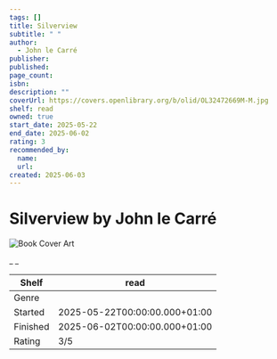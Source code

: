```yaml
---
tags: []
title: Silverview
subtitle: " "
author:
  - John le Carré
publisher:
published:
page_count:
isbn:
description: ""
coverUrl: https://covers.openlibrary.org/b/olid/OL32472669M-M.jpg
shelf: read
owned: true
start_date: 2025-05-22
end_date: 2025-06-02
rating: 3
recommended_by:
  name:
  url:
created: 2025-06-03
---
```


# Silverview by John le Carré

![Book Cover Art](https://covers.openlibrary.org/b/olid/OL32472669M-M.jpg)

_ _

| Shelf | read |
| --- | --- |
| Genre |  |
| Started | 2025-05-22T00:00:00.000+01:00 |
| Finished | 2025-06-02T00:00:00.000+01:00 |
| Rating | 3/5 |

